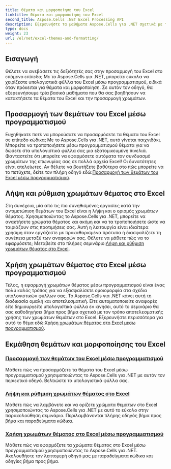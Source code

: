 ```yaml
---
title: Θέματα και μορφοποίηση του Excel
linktitle: Θέματα και μορφοποίηση του Excel
second_title: Aspose.Cells .NET Excel Processing API
description: Εξερευνήστε τα μαθήματα Aspose.Cells για .NET σχετικά με την προσαρμογή θεμάτων του Excel, τη ρύθμιση χρωμάτων θεμάτων και τη χρήση χρωμάτων θεμάτων μέσω προγραμματισμού. Βελτιώστε τις δεξιότητές σας στο Excel.
type: docs
weight: 23
url: /el/net/excel-themes-and-formatting/
---
```

## Εισαγωγή

Θέλετε να ανεβάσετε τις δεξιότητές σας στην προσαρμογή του Excel στο επόμενο επίπεδο; Με το Aspose.Cells για .NET, μπορείτε εύκολα να χειρίζεστε υπολογιστικά φύλλα του Excel μέσω προγραμματισμού, ειδικά όταν πρόκειται για θέματα και μορφοποίηση. Σε αυτόν τον οδηγό, θα εξερευνήσουμε τρία βασικά μαθήματα που θα σας βοηθήσουν να κατακτήσετε τα θέματα του Excel και την προσαρμογή χρωμάτων.

## Προσαρμογή των θεμάτων του Excel μέσω προγραμματισμού

Ευχηθήκατε ποτέ να μπορούσατε να προσαρμόσετε τα θέματα του Excel σε επίπεδο κώδικα; Με το Aspose.Cells για .NET, αυτό γίνεται παιχνιδάκι. Μπορείτε να τροποποιήσετε μέσω προγραμματισμού θέματα για να δώσετε στα υπολογιστικά φύλλα σας μια εξατομικευμένη πινελιά. Φανταστείτε ότι μπορείτε να εφαρμόσετε αυτόματα τον συνδυασμό χρωμάτων της επωνυμίας σας σε πολλά αρχεία Excel! Οι δυνατότητες είναι ατελείωτες. Αν θέλετε να βουτήξετε βαθύτερα στο πώς μπορείτε να το πετύχετε, δείτε τον πλήρη οδηγό εδώ:[Προσαρμογή των θεμάτων του Excel μέσω προγραμματισμού](./customizing-excel-themes/).

## Λήψη και ρύθμιση χρωμάτων θέματος στο Excel

 Στη συνέχεια, μία από τις πιο συνηθισμένες εργασίες κατά την αντιμετώπιση θεμάτων του Excel είναι η λήψη και ο ορισμός χρωμάτων θέματος. Χρησιμοποιώντας το Aspose.Cells για .NET, μπορείτε να ανακτήσετε χρώματα θέματος και ακόμη και να τα τροποποιήσετε ώστε να ταιριάζουν στις προτιμήσεις σας. Αυτή η λειτουργία είναι ιδιαίτερα χρήσιμη όταν εργάζεστε με προκαθορισμένα πρότυπα ή διασφαλίζετε τη συνέπεια μεταξύ των αναφορών σας. Θέλετε να μάθετε πώς να το εφαρμόσετε; Μεταβείτε στο πλήρες σεμινάριο:[Λήψη και ρύθμιση χρωμάτων θέματος στο Excel](./getting-and-setting-theme-colors/).

## Χρήση χρωμάτων θέματος στο Excel μέσω προγραμματισμού

Τέλος, η εφαρμογή χρωμάτων θέματος μέσω προγραμματισμού είναι ένας πολύ καλός τρόπος για να εξασφαλίσετε ομοιομορφία στα σχέδια υπολογιστικών φύλλων σας. Το Aspose.Cells για .NET κάνει αυτή τη διαδικασία ομαλή και αποτελεσματική. Είτε αυτοματοποιείτε αναφορές είτε δημιουργείτε υπολογιστικά φύλλα εν κινήσει, αυτό το σεμινάριο θα σας καθοδηγήσει βήμα προς βήμα σχετικά με τον τρόπο αποτελεσματικής χρήσης των χρωμάτων θεμάτων στο Excel. Εξερευνήστε περισσότερα για αυτό το θέμα εδώ:[Χρήση χρωμάτων θέματος στο Excel μέσω προγραμματισμού](./utilizing-theme-colors/).

## Εκμάθηση θεμάτων και μορφοποίησης του Excel
### [Προσαρμογή των θεμάτων του Excel μέσω προγραμματισμού](./customizing-excel-themes/)
Μάθετε πώς να προσαρμόζετε τα θέματα του Excel μέσω προγραμματισμού χρησιμοποιώντας το Aspose.Cells για .NET με αυτόν τον περιεκτικό οδηγό. Βελτιώστε τα υπολογιστικά φύλλα σας.
### [Λήψη και ρύθμιση χρωμάτων θέματος στο Excel](./getting-and-setting-theme-colors/)
Μάθετε πώς να λαμβάνετε και να ορίζετε χρώματα θεμάτων στο Excel χρησιμοποιώντας το Aspose.Cells για .NET με αυτό το εύκολο στην παρακολούθηση σεμινάριο. Περιλαμβάνονται πλήρης οδηγός βήμα προς βήμα και παραδείγματα κώδικα.
### [Χρήση χρωμάτων θέματος στο Excel μέσω προγραμματισμού](./utilizing-theme-colors/)
Μάθετε πώς να εφαρμόζετε τα χρώματα θέματος στο Excel μέσω προγραμματισμού χρησιμοποιώντας το Aspose.Cells για .NET. Ακολουθήστε τον λεπτομερή οδηγό μας με παραδείγματα κώδικα και οδηγίες βήμα προς βήμα.